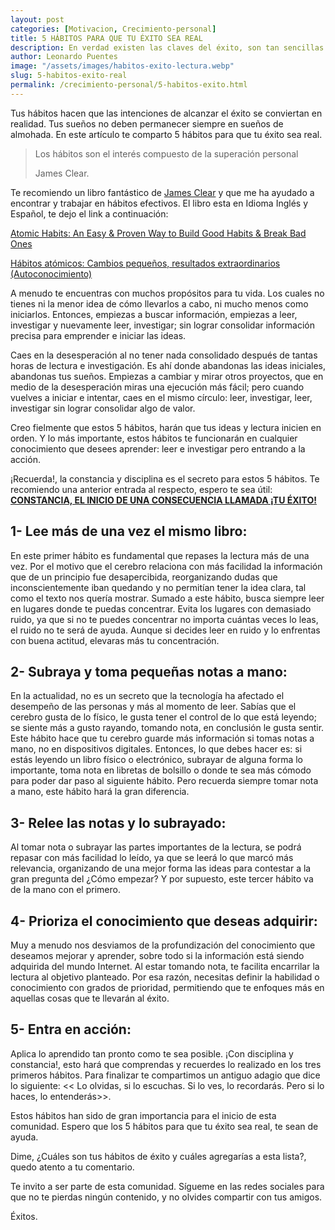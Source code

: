 ```yaml
---
layout: post
categories: [Motivacion, Crecimiento-personal]
title: 5 HÁBITOS PARA QUE TU ÉXITO SEA REAL
description: En verdad existen las claves del éxito, son tan sencillas que se aplican constantemente en un éxito negativo o no prospero. Realiza acciones repetitivas
author: Leonardo Puentes
image: "/assets/images/habitos-exito-lectura.webp"
slug: 5-habitos-exito-real
permalink: /crecimiento-personal/5-habitos-exito.html
---
```

Tus hábitos hacen que las intenciones de alcanzar el éxito se conviertan en realidad. Tus sueños no deben permanecer siempre en sueños de almohada. En este artículo te comparto 5 hábitos para que tu éxito sea real.

> Los hábitos son el interés compuesto de la superación personal
>
> James Clear.

Te recomiendo un libro fantástico de [James Clear](https://jamesclear.com/ "James Clear") y que me ha ayudado a encontrar y trabajar en hábitos efectivos. El libro esta en Idioma Inglés y Español, te dejo el link a continuación:

[Atomic Habits: An Easy & Proven Way to Build Good Habits & Break Bad Ones](https://amzn.to/3Flwz4R "Atomic Habit")

[Hábitos atómicos: Cambios pequeños, resultados extraordinarios (Autoconocimiento)](https://amzn.to/3LSXUhj "Habitos Atomicos")

A menudo te encuentras con muchos propósitos para tu vida. Los cuales no tienes ni la menor idea de cómo llevarlos a cabo, ni mucho menos como iniciarlos. Entonces, empiezas a buscar información, empiezas a leer, investigar y nuevamente leer, investigar; sin lograr consolidar información precisa para emprender e iniciar las ideas.

Caes en la desesperación al no tener nada consolidado después de tantas horas de lectura e investigación. Es ahí donde abandonas las ideas iniciales, abandonas tus sueños. Empiezas a cambiar y mirar otros proyectos, que en medio de la desesperación miras una ejecución más fácil; pero cuando vuelves a iniciar e intentar, caes en el mismo círculo: leer, investigar, leer, investigar sin lograr consolidar algo de valor.

Creo fielmente que estos 5 hábitos, harán que tus ideas y lectura inicien en orden. Y lo más importante, estos hábitos te funcionarán en cualquier conocimiento que desees aprender: leer e investigar pero entrando a la acción.

¡Recuerda!, la constancia y disciplina es el secreto para estos 5 hábitos. Te recomiendo una anterior entrada al respecto, espero te sea útil: [**CONSTANCIA, EL INICIO DE UNA CONSECUENCIA LLAMADA ¡TU ÉXITO!**](https://www.leopuentes.me/constancia-el-inicio-de-una-consecuencia-llamada-tu-exito/ "Lectura recomendada")

## **1- Lee más de una vez el mismo libro:**

En este primer hábito es fundamental que repases la lectura más de una vez. Por el motivo que el cerebro relaciona con más facilidad la información que de un principio fue desapercibida, reorganizando dudas que inconscientemente iban quedando y no permitían tener la idea clara, tal como el texto nos quería mostrar. Sumado a este hábito, busca siempre leer en lugares donde te puedas concentrar. Evita los lugares con demasiado ruido, ya que si no te puedes concentrar no importa cuántas veces lo leas, el ruido no te será de ayuda. Aunque si decides leer en ruido y lo enfrentas con buena actitud, elevaras más tu concentración.

## **2- Subraya y toma pequeñas notas a mano:**

En la actualidad, no es un secreto que la tecnología ha afectado el desempeño de las personas y más al momento de leer. Sabías que el cerebro gusta de lo físico, le gusta tener el control de lo que está leyendo; se siente más a gusto rayando, tomando nota, en conclusión le gusta sentir. Este hábito hace que tu cerebro guarde más información si tomas notas a mano, no en dispositivos digitales. Entonces, lo que debes hacer es: si estás leyendo un libro físico o electrónico, subrayar de alguna forma lo importante, toma nota en libretas de bolsillo o donde te sea más cómodo para poder dar paso al siguiente hábito. Pero recuerda siempre tomar nota a mano, este hábito hará la gran diferencia.

## **3- Relee las notas y lo subrayado:**

Al tomar nota o subrayar las partes importantes de la lectura, se podrá repasar con más facilidad lo leído, ya que se leerá lo que marcó más relevancia, organizando de una mejor forma las ideas para contestar a la gran pregunta del ¿Cómo empezar? Y por supuesto, este tercer hábito va de la mano con el primero.

## **4- Prioriza el conocimiento que deseas adquirir:**

Muy a menudo nos desviamos de la profundización del conocimiento que deseamos mejorar y aprender, sobre todo si la información está siendo adquirida del mundo Internet. Al estar tomando nota, te facilita encarrilar la lectura al objetivo planteado. Por esa razón, necesitas definir la habilidad o conocimiento con grados de prioridad, permitiendo que te enfoques más en aquellas cosas que te llevarán al éxito.

## **5- Entra en acción:**

Aplica lo aprendido tan pronto como te sea posible. ¡Con disciplina y constancia!, esto hará que comprendas y recuerdes lo realizado en los tres primeros hábitos. Para finalizar te compartimos un antiguo adagio que dice lo siguiente: << Lo olvidas, si lo escuchas. Si lo ves, lo recordarás. Pero si lo haces, lo entenderás>>.

Estos hábitos han sido de gran importancia para el inicio de esta comunidad. Espero que los 5 hábitos para que tu éxito sea real, te sean de ayuda.

Dime, ¿Cuáles son tus hábitos de éxito y cuáles agregarías a esta lista?, quedo atento a tu comentario.

Te invito a ser parte de esta comunidad. Sígueme en las redes sociales para que no te pierdas ningún contenido, y no olvides compartir con tus amigos.

Éxitos.
